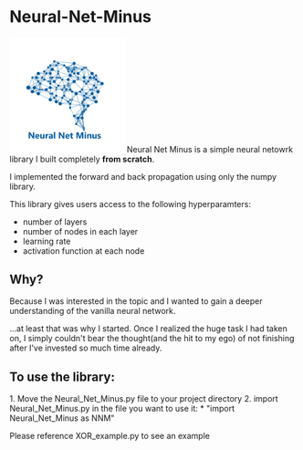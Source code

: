 # Neural-Net-Minus
<img src="Neural_Net_Minus.png" width="40%">
Neural Net Minus is a simple neural netowrk library I built completely <strong>from scratch</strong>.
    
I implemented the forward and back propagation using only the numpy library.


This library gives users access to the following hyperparamters:
<ul>
   <li>number of layers</li>
   <li>number of nodes in each layer</li>
   <li>learning rate</li>
   <li>activation function at each node</li>
</ul>

<h2>Why?</h2> 
Because I was interested in the topic and I wanted to gain a deeper understanding of the vanilla neural network. 


...at least that was why I started. Once I realized the huge task I had taken on, I simply couldn't bear the thought(and the hit to my ego) of not finishing after I've invested so much time already.

<h2>To use the library:</h2>
1. Move the Neural_Net_Minus.py file to your project directory
2. import Neural_Net_Minus.py in the file you want to use it: 
    * "import Neural_Net_Minus as NNM"

Please reference XOR_example.py to see an example
